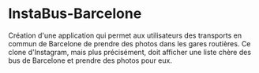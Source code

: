 # InstaBus-Barcelone

Création d'une application qui permet aux utilisateurs des transports en commun de Barcelone de prendre des photos dans les gares routières. Ce clone d'Instagram, mais plus précisément, doit afficher une liste chère des bus de Barcelone et prendre des photos pour eux.
